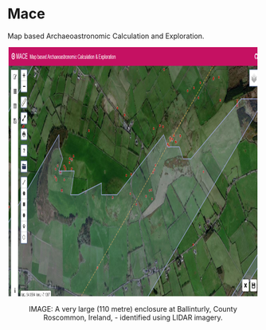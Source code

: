 # Mace
 Map based Archaeoastronomic Calculation and Exploration.
 <p align="center">
  <img width="500" height="500" src="https://github.com/kerbstone52/Mace/blob/master/MACE.png">
</p>
<p style="text-align: center;">IMAGE: A very large (110 metre) enclosure at Ballinturly, County Roscommon, Ireland, - identified using LIDAR imagery.</p>
